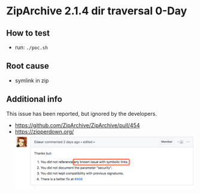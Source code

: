 # ZipArchive 2.1.4 dir traversal 0-Day

## How to test
* run: `./poc.sh`

## Root cause
* symlink in zip

## Additional info
This issue has been reported, but ignored by the developers.
* https://github.com/ZipArchive/ZipArchive/pull/454
* https://zipperdown.org/
![ZipperDown2](ZipperDown2.png)

